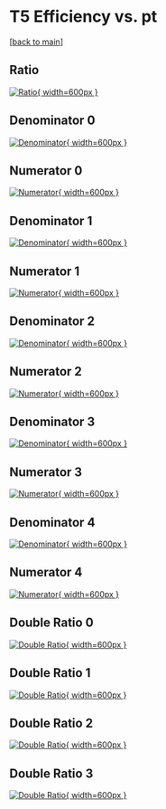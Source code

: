# T5 Efficiency vs. pt

[[back to main](./)]



## Ratio

[![Ratio](../mtv/var/T5_base_321_0_eff_pt.png){ width=600px }](../mtv/var/T5_base_321_0_eff_pt.pdf)

## Denominator 0

[![Denominator](../mtv/den/T5_base_321_0_eff_pt_den0.png){ width=600px }](../mtv/den/T5_base_321_0_eff_pt_den0.pdf)

## Numerator 0

[![Numerator](../mtv/num/T5_base_321_0_eff_pt_num0.png){ width=600px }](../mtv/num/T5_base_321_0_eff_pt_num0.pdf)

## Denominator 1

[![Denominator](../mtv/den/T5_base_321_0_eff_pt_den1.png){ width=600px }](../mtv/den/T5_base_321_0_eff_pt_den1.pdf)

## Numerator 1

[![Numerator](../mtv/num/T5_base_321_0_eff_pt_num1.png){ width=600px }](../mtv/num/T5_base_321_0_eff_pt_num1.pdf)

## Denominator 2

[![Denominator](../mtv/den/T5_base_321_0_eff_pt_den2.png){ width=600px }](../mtv/den/T5_base_321_0_eff_pt_den2.pdf)

## Numerator 2

[![Numerator](../mtv/num/T5_base_321_0_eff_pt_num2.png){ width=600px }](../mtv/num/T5_base_321_0_eff_pt_num2.pdf)

## Denominator 3

[![Denominator](../mtv/den/T5_base_321_0_eff_pt_den3.png){ width=600px }](../mtv/den/T5_base_321_0_eff_pt_den3.pdf)

## Numerator 3

[![Numerator](../mtv/num/T5_base_321_0_eff_pt_num3.png){ width=600px }](../mtv/num/T5_base_321_0_eff_pt_num3.pdf)

## Denominator 4

[![Denominator](../mtv/den/T5_base_321_0_eff_pt_den4.png){ width=600px }](../mtv/den/T5_base_321_0_eff_pt_den4.pdf)

## Numerator 4

[![Numerator](../mtv/num/T5_base_321_0_eff_pt_num4.png){ width=600px }](../mtv/num/T5_base_321_0_eff_pt_num4.pdf)

## Double Ratio 0

[![Double Ratio](../mtv/ratio/T5_base_321_0_eff_pt_ratio0.png){ width=600px }](../mtv/ratio/T5_base_321_0_eff_pt_ratio0.pdf)

## Double Ratio 1

[![Double Ratio](../mtv/ratio/T5_base_321_0_eff_pt_ratio1.png){ width=600px }](../mtv/ratio/T5_base_321_0_eff_pt_ratio1.pdf)

## Double Ratio 2

[![Double Ratio](../mtv/ratio/T5_base_321_0_eff_pt_ratio2.png){ width=600px }](../mtv/ratio/T5_base_321_0_eff_pt_ratio2.pdf)

## Double Ratio 3

[![Double Ratio](../mtv/ratio/T5_base_321_0_eff_pt_ratio3.png){ width=600px }](../mtv/ratio/T5_base_321_0_eff_pt_ratio3.pdf)

